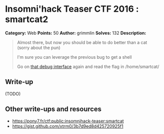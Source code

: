 # Insomni'hack Teaser CTF 2016 : smartcat2

**Category:** Web
**Points:** 50
**Author:** grimmlin
**Solves:** 132
**Description:**

> Almost there, but now you should be able to do better than a cat (sorry about the pun)
>
> I'm sure you can leverage the previous bug to get a shell
>
> Go on [that debug interface](http://smartcat.insomnihack.ch/cgi-bin/index.cgi) again and read the flag in /home/smartcat/


## Write-up

(TODO)

## Other write-ups and resources

* <https://pony7.fr/ctf:public:insomnihack-teaser:smartcat>
* <https://gist.github.com/xtrm0/3b7d9ed8d425720925f1>
